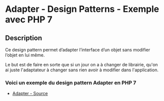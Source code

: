 # Adapter - Design Patterns - Exemple avec PHP 7




## Description

Ce design pattern permet d’adapter l’interface d’un objet sans modifier l’objet en lui même.

Le but est de faire en sorte que si un jour on a à changer de librairie, qu'on ai juste l'adaptateur à changer
sans rien avoir à modifier dans l'application.






### Voici un exemple du design pattern Adapter en PHP 7

* [Adapter - Source](https://github.com/stephweb/design-patterns-php/blob/master/src/adapter/index.php)

